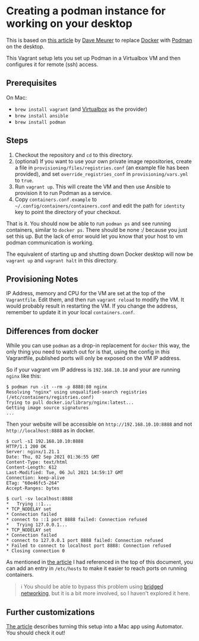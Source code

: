 # Creating a podman instance for working on your desktop

This is based on [this article] by [Dave Meurer] to replace
[Docker] with [Podman] on the desktop.

[this article]: https://www.redhat.com/sysadmin/replace-docker-podman-macos
[Dave Meurer]: https://twitter.com/davemeurer
[Docker]: https://www.docker.com
[Podman]: https://podman.io

This Vagrant setup lets you set up Podman in a Virtualbox VM and then configures
it for remote (ssh) access.

## Prerequisites

On Mac:

- `brew install vagrant` (and [Virtualbox](https://www.virtualbox.org/wiki/Downloads) as the provider)
- `brew install ansible`
- `brew install podman`

## Steps

1. Checkout the repository and `cd` to this directory.
2. (optional) If you want to use your own private image repositories, create a
   file in `provisioning/files/registries.conf` (an example file has been
   provided), and set `override_registries_conf` in `provisioning/vars.yml` to
   `true`.
3. Run `vagrant up`. This will create the VM and then use Ansible to provision
   it to run Podman as a service.
4. Copy `containers.conf.example` to `~/.config/containers/containers.conf` and
   edit the path for `identity` key to point the directory of your checkout.

That is it. You should now be able to run `podman ps` and see running
containers, similar to `docker ps`. There should be none :/ because you just set
this up. But the lack of error would let you know that your host to vm podman
communication is working.

The equivalent of starting up and shutting down Docker desktop will now be
`vagrant up` and `vagrant halt` in this directory.

## Provisioning Notes

IP Address, memory and CPU for the VM are set at the top of the `Vagrantfile`.
Edit them, and then run `vagrant reload` to modify the VM. It would probably
result in restarting the VM. If you change the address, remember to update it in
your local `containers.conf`.

## Differences from docker

While you can use `podman` as a drop-in replacement for `docker` this way, the
only thing you need to watch out for is that, using the config in *this*
Vagrantfile, published ports will only be exposed on the VM IP address.

So if your vagrant vm IP address is `192.168.10.10` and your are running `nginx`
like this:

```console
$ podman run -it --rm -p 8888:80 nginx
Resolving "nginx" using unqualified-search registries (/etc/containers/registries.conf)
Trying to pull docker.io/library/nginx:latest...
Getting image source signatures
...
```

Then your website will be accessible on `http://192.168.10.10:8888` and not
`http://localhost:8888` as in docker.

```console
$ curl -sI 192.168.10.10:8888
HTTP/1.1 200 OK
Server: nginx/1.21.1
Date: Thu, 02 Sep 2021 01:36:55 GMT
Content-Type: text/html
Content-Length: 612
Last-Modified: Tue, 06 Jul 2021 14:59:17 GMT
Connection: keep-alive
ETag: "60e46fc5-264"
Accept-Ranges: bytes

$ curl -sv localhost:8888
*   Trying ::1...
* TCP_NODELAY set
* Connection failed
* connect to ::1 port 8888 failed: Connection refused
*   Trying 127.0.0.1...
* TCP_NODELAY set
* Connection failed
* connect to 127.0.0.1 port 8888 failed: Connection refused
* Failed to connect to localhost port 8888: Connection refused
* Closing connection 0
```

As mentioned in [the article][this article] I had referenced in the top of this
document, you can add an entry in `/etc/hosts` to make it easier to reach ports
on running containers.

> :information_source: You should be able to bypass this problem using [bridged networking][bridge],
but it is a bit more involved, so I haven't explored it here.

[bridge]: https://www.vagrantup.com/docs/networking/public_network#default-router

## Further customizations

[The article][this article] describes turning this setup into a Mac app using
Automator. You should check it out!
